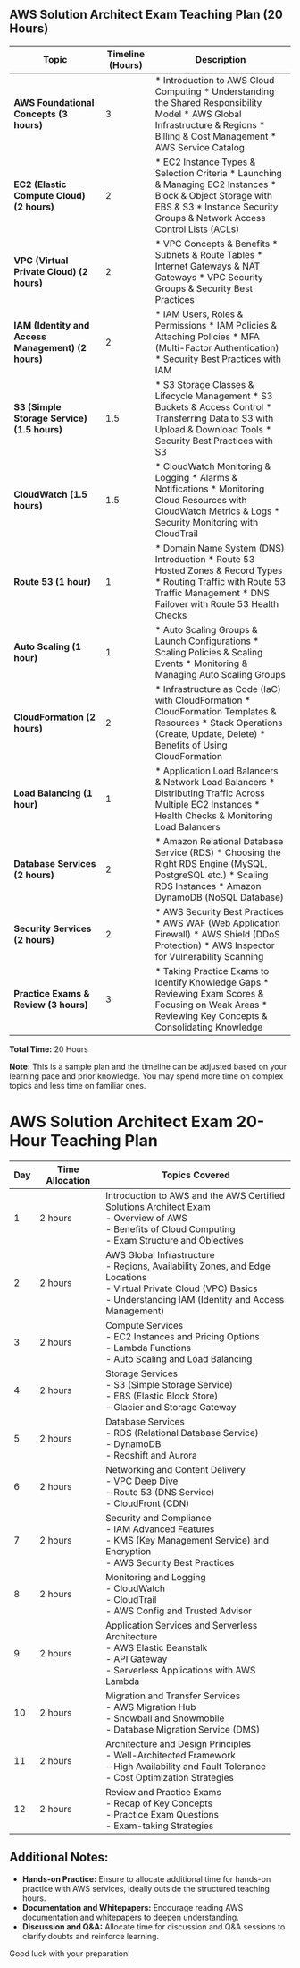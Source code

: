 ## AWS Solution Architect Exam Teaching Plan (20 Hours)

| Topic | Timeline (Hours) | Description |
|---|---|---|
| **AWS Foundational Concepts (3 hours)** | 3 | * Introduction to AWS Cloud Computing  * Understanding the Shared Responsibility Model * AWS Global Infrastructure & Regions * Billing & Cost Management  * AWS Service Catalog |
| **EC2 (Elastic Compute Cloud) (2 hours)** | 2 | * EC2 Instance Types & Selection Criteria * Launching & Managing EC2 Instances * Block & Object Storage with EBS & S3 * Instance Security Groups & Network Access Control Lists (ACLs) |
| **VPC (Virtual Private Cloud) (2 hours)** | 2 | * VPC Concepts & Benefits  * Subnets & Route Tables *  Internet Gateways & NAT Gateways * VPC Security Groups & Security Best Practices |
| **IAM (Identity and Access Management) (2 hours)** | 2 | * IAM Users, Roles & Permissions * IAM Policies & Attaching Policies * MFA (Multi-Factor Authentication) * Security Best Practices with IAM |
| **S3 (Simple Storage Service) (1.5 hours)** | 1.5 | * S3 Storage Classes & Lifecycle Management * S3 Buckets & Access Control * Transferring Data to S3 with Upload & Download Tools * Security Best Practices with S3 |
| **CloudWatch (1.5 hours)** | 1.5 | * CloudWatch Monitoring & Logging  * Alarms & Notifications * Monitoring Cloud Resources with CloudWatch Metrics & Logs *  Security Monitoring with CloudTrail |
| **Route 53 (1 hour)** | 1 | * Domain Name System (DNS) Introduction * Route 53 Hosted Zones & Record Types * Routing Traffic with Route 53 Traffic Management * DNS Failover with Route 53 Health Checks |
| **Auto Scaling (1 hour)** | 1 | * Auto Scaling Groups & Launch Configurations * Scaling Policies & Scaling Events *  Monitoring & Managing Auto Scaling Groups |
| **CloudFormation (2 hours)** | 2 | * Infrastructure as Code (IaC) with CloudFormation * CloudFormation Templates & Resources *  Stack Operations (Create, Update, Delete) *  Benefits of Using CloudFormation |
| **Load Balancing (1 hour)** | 1 | * Application Load Balancers & Network Load Balancers *  Distributing Traffic Across Multiple EC2 Instances *  Health Checks & Monitoring Load Balancers |
| **Database Services (2 hours)** | 2 | * Amazon Relational Database Service (RDS)  * Choosing the Right RDS Engine (MySQL, PostgreSQL etc.) * Scaling RDS Instances *  Amazon DynamoDB (NoSQL Database) |
| **Security Services (2 hours)** | 2 | * AWS Security Best Practices  * AWS WAF (Web Application Firewall) *  AWS Shield (DDoS Protection) *  AWS Inspector for Vulnerability Scanning |
| **Practice Exams & Review (3 hours)** | 3 | * Taking Practice Exams to Identify Knowledge Gaps * Reviewing Exam Scores & Focusing on Weak Areas *  Reviewing Key Concepts &  Consolidating Knowledge |

**Total Time:** 20 Hours

**Note:** This is a sample plan and the timeline can be adjusted based on your learning pace and prior knowledge. You may spend more time on complex topics and less time on familiar ones. 


# AWS Solution Architect Exam 20-Hour Teaching Plan

| Day | Time Allocation | Topics Covered |
|-----|-----------------|----------------|
| 1   | 2 hours         | Introduction to AWS and the AWS Certified Solutions Architect Exam<br>- Overview of AWS<br>- Benefits of Cloud Computing<br>- Exam Structure and Objectives |
| 2   | 2 hours         | AWS Global Infrastructure<br>- Regions, Availability Zones, and Edge Locations<br>- Virtual Private Cloud (VPC) Basics<br>- Understanding IAM (Identity and Access Management) |
| 3   | 2 hours         | Compute Services<br>- EC2 Instances and Pricing Options<br>- Lambda Functions<br>- Auto Scaling and Load Balancing |
| 4   | 2 hours         | Storage Services<br>- S3 (Simple Storage Service)<br>- EBS (Elastic Block Store)<br>- Glacier and Storage Gateway |
| 5   | 2 hours         | Database Services<br>- RDS (Relational Database Service)<br>- DynamoDB<br>- Redshift and Aurora |
| 6   | 2 hours         | Networking and Content Delivery<br>- VPC Deep Dive<br>- Route 53 (DNS Service)<br>- CloudFront (CDN) |
| 7   | 2 hours         | Security and Compliance<br>- IAM Advanced Features<br>- KMS (Key Management Service) and Encryption<br>- AWS Security Best Practices |
| 8   | 2 hours         | Monitoring and Logging<br>- CloudWatch<br>- CloudTrail<br>- AWS Config and Trusted Advisor |
| 9   | 2 hours         | Application Services and Serverless Architecture<br>- AWS Elastic Beanstalk<br>- API Gateway<br>- Serverless Applications with AWS Lambda |
| 10  | 2 hours         | Migration and Transfer Services<br>- AWS Migration Hub<br>- Snowball and Snowmobile<br>- Database Migration Service (DMS) |
| 11  | 2 hours         | Architecture and Design Principles<br>- Well-Architected Framework<br>- High Availability and Fault Tolerance<br>- Cost Optimization Strategies |
| 12  | 2 hours         | Review and Practice Exams<br>- Recap of Key Concepts<br>- Practice Exam Questions<br>- Exam-taking Strategies |

## Additional Notes:
- **Hands-on Practice:** Ensure to allocate additional time for hands-on practice with AWS services, ideally outside the structured teaching hours.
- **Documentation and Whitepapers:** Encourage reading AWS documentation and whitepapers to deepen understanding.
- **Discussion and Q&A:** Allocate time for discussion and Q&A sessions to clarify doubts and reinforce learning.

Good luck with your preparation!

